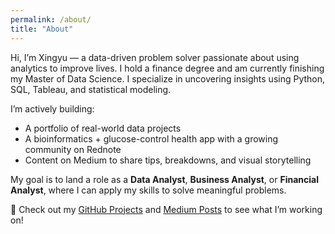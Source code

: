 ```yaml
---
permalink: /about/
title: "About"
---
```


Hi, I’m Xingyu — a data-driven problem solver passionate about using analytics to improve lives. I hold a finance degree and am currently finishing my Master of Data Science. I specialize in uncovering insights using Python, SQL, Tableau, and statistical modeling.

I’m actively building:

- A portfolio of real-world data projects  
- A bioinformatics + glucose-control health app with a growing community on Rednote  
- Content on Medium to share tips, breakdowns, and visual storytelling

My goal is to land a role as a **Data Analyst**, **Business Analyst**, or **Financial Analyst**, where I can apply my skills to solve meaningful problems.

🔗 Check out my [GitHub Projects](#) and [Medium Posts](#) to see what I’m working on!
